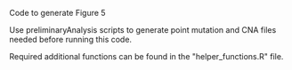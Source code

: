 Code to generate Figure 5

Use preliminaryAnalysis scripts to generate point mutation and CNA files needed before running this code.

Required additional functions can be found in the "helper_functions.R" file.
